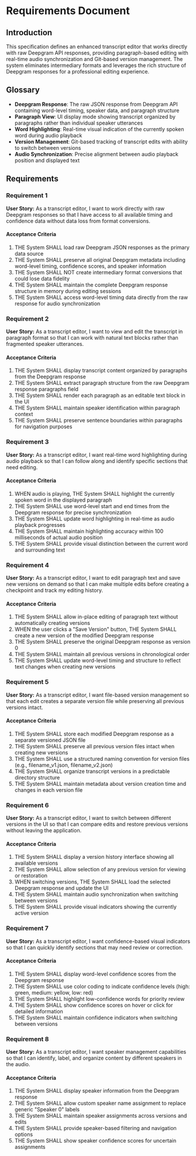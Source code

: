 # Requirements Document

## Introduction

This specification defines an enhanced transcript editor that works directly with raw Deepgram API responses, providing paragraph-based editing with real-time audio synchronization and Git-based version management. The system eliminates intermediary formats and leverages the rich structure of Deepgram responses for a professional editing experience.

## Glossary

- **Deepgram Response**: The raw JSON response from Deepgram API containing word-level timing, speaker data, and paragraph structure
- **Paragraph View**: UI display mode showing transcript organized by paragraphs rather than individual speaker utterances
- **Word Highlighting**: Real-time visual indication of the currently spoken word during audio playback
- **Version Management**: Git-based tracking of transcript edits with ability to switch between versions
- **Audio Synchronization**: Precise alignment between audio playback position and displayed text

## Requirements

### Requirement 1

**User Story:** As a transcript editor, I want to work directly with raw Deepgram responses so that I have access to all available timing and confidence data without data loss from format conversions.

#### Acceptance Criteria

1. THE System SHALL load raw Deepgram JSON responses as the primary data source
2. THE System SHALL preserve all original Deepgram metadata including word-level timing, confidence scores, and speaker information
3. THE System SHALL NOT create intermediary format conversions that could lose data fidelity
4. THE System SHALL maintain the complete Deepgram response structure in memory during editing sessions
5. THE System SHALL access word-level timing data directly from the raw response for audio synchronization

### Requirement 2

**User Story:** As a transcript editor, I want to view and edit the transcript in paragraph format so that I can work with natural text blocks rather than fragmented speaker utterances.

#### Acceptance Criteria

1. THE System SHALL display transcript content organized by paragraphs from the Deepgram response
2. THE System SHALL extract paragraph structure from the raw Deepgram response paragraphs field
3. THE System SHALL render each paragraph as an editable text block in the UI
4. THE System SHALL maintain speaker identification within paragraph context
5. THE System SHALL preserve sentence boundaries within paragraphs for navigation purposes

### Requirement 3

**User Story:** As a transcript editor, I want real-time word highlighting during audio playback so that I can follow along and identify specific sections that need editing.

#### Acceptance Criteria

1. WHEN audio is playing, THE System SHALL highlight the currently spoken word in the displayed paragraph
2. THE System SHALL use word-level start and end times from the Deepgram response for precise synchronization
3. THE System SHALL update word highlighting in real-time as audio playback progresses
4. THE System SHALL maintain highlighting accuracy within 100 milliseconds of actual audio position
5. THE System SHALL provide visual distinction between the current word and surrounding text

### Requirement 4

**User Story:** As a transcript editor, I want to edit paragraph text and save new versions on demand so that I can make multiple edits before creating a checkpoint and track my editing history.

#### Acceptance Criteria

1. THE System SHALL allow in-place editing of paragraph text without automatically creating versions
2. WHEN the user clicks a "Save Version" button, THE System SHALL create a new version of the modified Deepgram response
3. THE System SHALL preserve the original Deepgram response as version 0
4. THE System SHALL maintain all previous versions in chronological order
5. THE System SHALL update word-level timing and structure to reflect text changes when creating new versions

### Requirement 5

**User Story:** As a transcript editor, I want file-based version management so that each edit creates a separate version file while preserving all previous versions intact.

#### Acceptance Criteria

1. THE System SHALL store each modified Deepgram response as a separate versioned JSON file
2. THE System SHALL preserve all previous version files intact when creating new versions
3. THE System SHALL use a structured naming convention for version files (e.g., filename_v1.json, filename_v2.json)
4. THE System SHALL organize transcript versions in a predictable directory structure
5. THE System SHALL maintain metadata about version creation time and changes in each version file

### Requirement 6

**User Story:** As a transcript editor, I want to switch between different versions in the UI so that I can compare edits and restore previous versions without leaving the application.

#### Acceptance Criteria

1. THE System SHALL display a version history interface showing all available versions
2. THE System SHALL allow selection of any previous version for viewing or restoration
3. WHEN switching versions, THE System SHALL load the selected Deepgram response and update the UI
4. THE System SHALL maintain audio synchronization when switching between versions
5. THE System SHALL provide visual indicators showing the currently active version

### Requirement 7

**User Story:** As a transcript editor, I want confidence-based visual indicators so that I can quickly identify sections that may need review or correction.

#### Acceptance Criteria

1. THE System SHALL display word-level confidence scores from the Deepgram response
2. THE System SHALL use color coding to indicate confidence levels (high: green, medium: yellow, low: red)
3. THE System SHALL highlight low-confidence words for priority review
4. THE System SHALL show confidence scores on hover or click for detailed information
5. THE System SHALL maintain confidence indicators when switching between versions

### Requirement 8

**User Story:** As a transcript editor, I want speaker management capabilities so that I can identify, label, and organize content by different speakers in the audio.

#### Acceptance Criteria

1. THE System SHALL display speaker information from the Deepgram response
2. THE System SHALL allow custom speaker name assignment to replace generic "Speaker 0" labels
3. THE System SHALL maintain speaker assignments across versions and edits
4. THE System SHALL provide speaker-based filtering and navigation options
5. THE System SHALL show speaker confidence scores for uncertain assignments